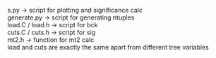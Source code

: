 s.py -> script for plotting and significance calc             
generate.py -> script for generating ntuples        
load.C / load.h -> script for bck        
cuts.C / cuts.h -> script for sig        
mt2.h -> function for mt2 calc        
load and cuts are exactly the same apart from different tree variables

